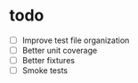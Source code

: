 # todo

- [ ] Improve test file organization
- [ ] Better unit coverage
- [ ] Better fixtures
- [ ] Smoke tests
